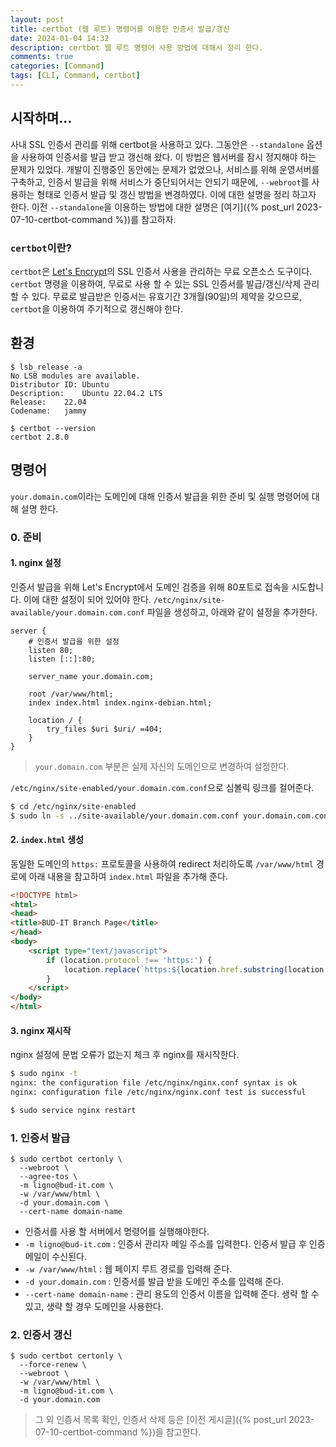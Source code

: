 ```yaml
---
layout: post
title: certbot (웹 루트) 명령어를 이용한 인증서 발급/갱신
date: 2024-01-04 14:32
description: certbot 웹 루트 명령어 사용 방법에 대해서 정리 한다.
comments: true
categories: [Command]
tags: [CLI, Command, certbot]
---
```


## 시작하며...
사내 SSL 인증서 관리를 위해 certbot을 사용하고 있다.
그동안은 `--standalone` 옵션을 사용하여 인증서를 발급 받고 갱신해 왔다. 이 방법은 웹서버를 잠시 정지해야 하는 문제가 있었다.
개발이 진행중인 동안에는 문제가 없었으나, 서비스를 위해 운영서버를 구축하고, 인증서 발급을 위해 서비스가 중단되어서는 안되기 때문에, `--webroot`를 사용하는 형태로
인증서 발급 및 갱신 방법을 변경하였다. 이에 대한 설명을 정리 하고자 한다.
이전 `--standalone`을 이용하는 방법에 대한 설명은 [여기]({% post_url 2023-07-10-certbot-command %})를 참고하자.

### `certbot`이란?
`certbot`은 [Let's Encrypt](https://letsencrypt.org)의 SSL 인증서 사용을 관리하는 무료 오픈소스 도구이다.
`certbot` 명령을 이용하여, 무료로 사용 할 수 있는 SSL 인증서를 발급/갱신/삭제 관리 할 수 있다.
무료로 발급받은 인증서는 유효기간 3개월(90일)의 제약을 갖으므로, `certbot`을 이용하여 주기적으로 갱신해야 한다.

## 환경
```shell
$ lsb_release -a
No LSB modules are available.
Distributor ID:	Ubuntu
Description:	Ubuntu 22.04.2 LTS
Release:	22.04
Codename:	jammy

$ certbot --version
certbot 2.8.0
```

## 명령어
`your.domain.com`이라는 도메인에 대해 인증서 발급을 위한 준비 및 실행 명령어에 대해 설명 한다.

### 0. 준비
#### 1. nginx 설정
인증서 발급을 위해 Let's Encrypt에서 도메인 검증을 위해 80포트로 접속을 시도합니다. 이에 대한 설정이 되어 있어야 한다.
`/etc/nginx/site-available/your.domain.com.conf` 파일을 생성하고, 아래와 같이 설정을 추가한다.
```nginx
server {
    # 인증서 발급을 위한 설정
    listen 80;
    listen [::]:80;

    server_name your.domain.com;

    root /var/www/html;
    index index.html index.nginx-debian.html;

    location / {
        try_files $uri $uri/ =404;
    }
}
```
> `your.domain.com` 부분은 실제 자신의 도메인으로 변경하여 설정한다.

`/etc/nginx/site-enabled/your.domain.com.conf`으로 심볼릭 링크를 걸어준다.
```bash
$ cd /etc/nginx/site-enabled
$ sudo ln -s ../site-available/your.domain.com.conf your.domain.com.conf
```

#### 2. `index.html` 생성
동일한 도메인의 `https:` 프로토콜을 사용하여 redirect 처리하도록 `/var/www/html` 경로에 아래 내용을 참고하여 `index.html` 파일을 추가해 준다.
```html
<!DOCTYPE html>
<html>
<head>
<title>BUD-IT Branch Page</title>
</head>
<body>
    <script type="text/javascript">
        if (location.protocol !== 'https:') {
            location.replace(`https:${location.href.substring(location.protocol.length)}`);
        }
    </script>
</body>
</html>
```

#### 3. nginx 재시작
nginx 설정에 문법 오류가 없는지 체크 후 nginx를 재시작한다.
```bash
$ sudo nginx -t
nginx: the configuration file /etc/nginx/nginx.conf syntax is ok
nginx: configuration file /etc/nginx/nginx.conf test is successful

$ sudo service nginx restart
```

### 1. 인증서 발급
```shell
$ sudo certbot certonly \
  --webroot \
  --agree-tos \
  -m ligno@bud-it.com \
  -w /var/www/html \
  -d your.domain.com \
  --cert-name domain-name
```
* 인증서를 사용 할 서버에서 명령어를 실행해야한다.
* `-m ligno@bud-it.com` : 인증서 관리자 메일 주소를 입력한다. 인증서 발급 후 인증메일이 수신된다.
* `-w /var/www/html` : 웹 페이지 루트 경로를 입력해 준다.
* `-d your.domain.com` : 인증서를 발급 받을 도메인 주소를 입력해 준다.
* `--cert-name domain-name` : 관리 용도의 인증서 이름을 입력해 준다. 생략 할 수 있고, 생략 할 경우 도메인을 사용한다.

### 2. 인증서 갱신
```shell
$ sudo certbot certonly \
  --force-renew \
  --webroot \
  -w /var/www/html \
  -m ligno@bud-it.com \
  -d your.domain.com
```

> 그 외 인증서 목록 확인, 인증서 삭제 등은 [이전 게시글]({% post_url 2023-07-10-certbot-command %})을 참고한다.
